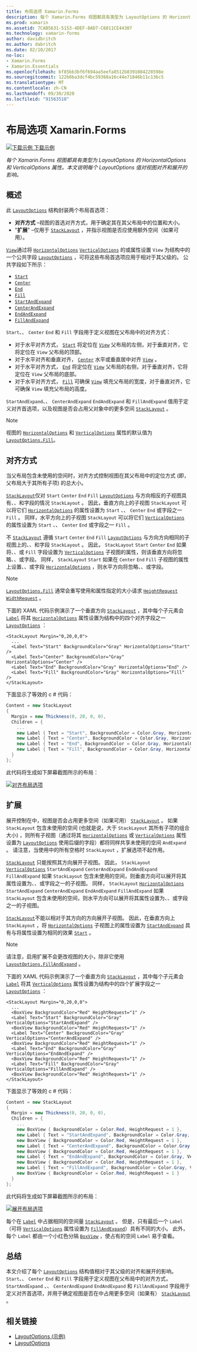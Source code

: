 ```yaml
---
title: 布局选项 Xamarin.Forms
description: 每个 Xamarin.Forms 视图都具有类型为 LayoutOptions 的 HorizontalOptions 和 VerticalOptions 属性。 本文说明每个 LayoutOptions 值对视图对齐和展开的影响。
ms.prod: xamarin
ms.assetid: 7CAB5631-5153-4DEF-8AD7-C6011CE44307
ms.technology: xamarin-forms
author: davidbritch
ms.author: dabritch
ms.date: 02/10/2017
no-loc:
- Xamarin.Forms
- Xamarin.Essentials
ms.openlocfilehash: bf85bb3bf6f694aa5eefa8512b8391084228598e
ms.sourcegitcommit: 122b8ba3dcf4bc59368a16c44e71846b11c136c5
ms.translationtype: MT
ms.contentlocale: zh-CN
ms.lasthandoff: 09/30/2020
ms.locfileid: "91563518"
---
```

# <a name="layout-options-in-no-locxamarinforms"></a>布局选项 Xamarin.Forms

[![下载示例](~/media/shared/download.png) 下载示例](https://docs.microsoft.com/samples/xamarin/xamarin-forms-samples/userinterface-layoutoptions)

_每个 Xamarin.Forms 视图都具有类型为 LayoutOptions 的 HorizontalOptions 和 VerticalOptions 属性。本文说明每个 LayoutOptions 值对视图对齐和展开的影响。_

## <a name="overview"></a>概述

此 [`LayoutOptions`](xref:Xamarin.Forms.LayoutOptions) 结构封装两个布局首选项：

- **对齐方式** –视图的首选对齐方式，用于确定其在其父布局中的位置和大小。
- "**扩展**" –仅用于 [`StackLayout`](xref:Xamarin.Forms.StackLayout) ，并指示视图是否应使用额外空间（如果可用）。

[`View`](xref:Xamarin.Forms.View)通过将 [`HorizontalOptions`](xref:Xamarin.Forms.View.HorizontalOptions) [`VerticalOptions`](xref:Xamarin.Forms.View.VerticalOptions) 的或属性设置 `View` 为结构中的一个公共字段 [`LayoutOptions`](xref:Xamarin.Forms.LayoutOptions) ，可将这些布局首选项应用于相对于其父级的。 公共字段如下所示：

- [`Start`](xref:Xamarin.Forms.LayoutOptions.Start)
- [`Center`](xref:Xamarin.Forms.LayoutOptions.Center)
- [`End`](xref:Xamarin.Forms.LayoutOptions.End)
- [`Fill`](xref:Xamarin.Forms.LayoutOptions.Fill)
- [`StartAndExpand`](xref:Xamarin.Forms.LayoutOptions.StartAndExpand)
- [`CenterAndExpand`](xref:Xamarin.Forms.LayoutOptions.CenterAndExpand)
- [`EndAndExpand`](xref:Xamarin.Forms.LayoutOptions.EndAndExpand)
- [`FillAndExpand`](xref:Xamarin.Forms.LayoutOptions.FillAndExpand)

`Start`、、 `Center` `End` 和 `Fill` 字段用于定义视图在父布局中的对齐方式：

- 对于水平对齐方式， [`Start`](xref:Xamarin.Forms.LayoutOptions.Start) 将定位在 [`View`](xref:Xamarin.Forms.View) 父布局的左侧，对于垂直对齐，它将定位在 `View` 父布局的顶部。
- 对于水平对齐和垂直对齐， [`Center`](xref:Xamarin.Forms.LayoutOptions.Center) 水平或垂直居中对齐 [`View`](xref:Xamarin.Forms.View) 。
- 对于水平对齐方式， [`End`](xref:Xamarin.Forms.LayoutOptions.End) 将定位在 [`View`](xref:Xamarin.Forms.View) 父布局的右侧，对于垂直对齐，它将定位在 `View` 父布局的底部。
- 对于水平对齐方式， [`Fill`](xref:Xamarin.Forms.LayoutOptions.Fill) 可确保 [`View`](xref:Xamarin.Forms.View) 填充父布局的宽度，对于垂直对齐，它可确保 `View` 填充父布局的高度。

`StartAndExpand`、、 `CenterAndExpand` `EndAndExpand` 和 `FillAndExpand` 值用于定义对齐首选项，以及视图是否会占用父对象中的更多空间 [`StackLayout`](xref:Xamarin.Forms.StackLayout) 。

> [!NOTE]
> 视图的 [`HorizontalOptions`](xref:Xamarin.Forms.View.HorizontalOptions) 和 [`VerticalOptions`](xref:Xamarin.Forms.View.VerticalOptions) 属性的默认值为 [`LayoutOptions.Fill`](xref:Xamarin.Forms.LayoutOptions.Fill)。

## <a name="alignment"></a>对齐方式

当父布局包含未使用的空间时，对齐方式控制视图在其父布局中的定位方式 (即，父布局大于其所有子项) 的总大小。

[`StackLayout`](xref:Xamarin.Forms.StackLayout)仅对 `Start` `Center` `End` `Fill` [`LayoutOptions`](xref:Xamarin.Forms.LayoutOptions) 与方向相反的子视图具有、、和字段的情况 `StackLayout` 。 因此，垂直方向上的子视图 `StackLayout` 可以将它们 [`HorizontalOptions`](xref:Xamarin.Forms.View.HorizontalOptions) 的属性设置为 `Start` 、、 `Center` `End` 或字段之一 `Fill` 。 同样，水平方向上的子视图 `StackLayout` 可以将它们 [`VerticalOptions`](xref:Xamarin.Forms.View.VerticalOptions) 的属性设置为 `Start` 、、 `Center` `End` 或字段之一 `Fill` 。

不 [`StackLayout`](xref:Xamarin.Forms.StackLayout) 遵循 `Start` `Center` `End` `Fill` [`LayoutOptions`](xref:Xamarin.Forms.LayoutOptions) 与方向方向相同的子视图上的、、和字段 `StackLayout` 。 因此， `StackLayout` `Start` `Center` `End` 如果将、、或 `Fill` 字段设置为 [`VerticalOptions`](xref:Xamarin.Forms.View.VerticalOptions) 子视图的属性，则该垂直方向将忽略、、或字段。 同样， `StackLayout` `Start` 如果在 `Center` `End` `Fill` 子视图的属性上设置、、或字段 [`HorizontalOptions`](xref:Xamarin.Forms.View.HorizontalOptions) ，则水平方向将忽略、、或字段。

> [!NOTE]
> [`LayoutOptions.Fill`](xref:Xamarin.Forms.LayoutOptions.Fill) 通常会重写使用和属性指定的大小请求  [`HeightRequest`](xref:Xamarin.Forms.VisualElement.HeightRequest) [`WidthRequest`](xref:Xamarin.Forms.VisualElement.WidthRequest) 。

下面的 XAML 代码示例演示了一个垂直方向 [`StackLayout`](xref:Xamarin.Forms.StackLayout) ，其中每个子元素会 [`Label`](xref:Xamarin.Forms.Label) 将其 [`HorizontalOptions`](xref:Xamarin.Forms.View.HorizontalOptions) 属性设置为结构中的四个对齐字段之一 [`LayoutOptions`](xref:Xamarin.Forms.LayoutOptions) ：

```xaml
<StackLayout Margin="0,20,0,0">
  ...
  <Label Text="Start" BackgroundColor="Gray" HorizontalOptions="Start" />
  <Label Text="Center" BackgroundColor="Gray" HorizontalOptions="Center" />
  <Label Text="End" BackgroundColor="Gray" HorizontalOptions="End" />
  <Label Text="Fill" BackgroundColor="Gray" HorizontalOptions="Fill" />
</StackLayout>
```

下面显示了等效的 c # 代码：

```csharp
Content = new StackLayout
{
  Margin = new Thickness(0, 20, 0, 0),
  Children = {
    ...
    new Label { Text = "Start", BackgroundColor = Color.Gray, HorizontalOptions = LayoutOptions.Start },
    new Label { Text = "Center", BackgroundColor = Color.Gray, HorizontalOptions = LayoutOptions.Center },
    new Label { Text = "End", BackgroundColor = Color.Gray, HorizontalOptions = LayoutOptions.End },
    new Label { Text = "Fill", BackgroundColor = Color.Gray, HorizontalOptions = LayoutOptions.Fill }
  }
};
```

此代码将生成如下屏幕截图所示的布局：

[![对齐布局选项](layout-options-images/alignment.png)](layout-options-images/alignment-large.png#lightbox "对齐布局选项")

## <a name="expansion"></a>扩展

展开控制在中，视图是否会占用更多空间（如果可用） [`StackLayout`](xref:Xamarin.Forms.StackLayout) 。 如果 `StackLayout` 包含未使用的空间 (也就是说，大于 `StackLayout` 其所有子项的组合大小) ，则所有子视图（通过将其 [`HorizontalOptions`](xref:Xamarin.Forms.View.HorizontalOptions) 或 [`VerticalOptions`](xref:Xamarin.Forms.View.VerticalOptions) 属性设置为 [`LayoutOptions`](xref:Xamarin.Forms.LayoutOptions) 使用后缀的字段）都将同样共享未使用的空间 `AndExpand` 。 请注意，当使用中的所有空格时 `StackLayout` ，扩展选项不起作用。

[`StackLayout`](xref:Xamarin.Forms.StackLayout) 只能按照其方向展开子视图。 因此， `StackLayout` [`VerticalOptions`](xref:Xamarin.Forms.View.VerticalOptions) `StartAndExpand` `CenterAndExpand` `EndAndExpand` `FillAndExpand` 如果 `StackLayout` 包含未使用的空间，则垂直方向可以展开将其属性设置为、、或字段之一的子视图。 同样， `StackLayout` [`HorizontalOptions`](xref:Xamarin.Forms.View.HorizontalOptions) `StartAndExpand` `CenterAndExpand` `EndAndExpand` `FillAndExpand` 如果 `StackLayout` 包含未使用的空间，则水平方向可以展开将其属性设置为、、或字段之一的子视图。

[`StackLayout`](xref:Xamarin.Forms.StackLayout)不能以相对于其方向的方向展开子视图。 因此，在垂直方向上 `StackLayout` ，将 [`HorizontalOptions`](xref:Xamarin.Forms.View.HorizontalOptions) 子视图上的属性设置为 [`StartAndExpand`](xref:Xamarin.Forms.LayoutOptions.StartAndExpand) 具有与将属性设置为相同的效果 [`Start`](xref:Xamarin.Forms.LayoutOptions.Start) 。

> [!NOTE]
> 请注意，启用扩展不会更改视图的大小，除非它使用 [`LayoutOptions.FillAndExpand`](xref:Xamarin.Forms.LayoutOptions.FillAndExpand) 。

下面的 XAML 代码示例演示了一个垂直方向 [`StackLayout`](xref:Xamarin.Forms.StackLayout) ，其中每个子元素会 [`Label`](xref:Xamarin.Forms.Label) 将其 [`VerticalOptions`](xref:Xamarin.Forms.View.VerticalOptions) 属性设置为结构中的四个扩展字段之一 [`LayoutOptions`](xref:Xamarin.Forms.LayoutOptions) ：

```xaml
<StackLayout Margin="0,20,0,0">
  ...
  <BoxView BackgroundColor="Red" HeightRequest="1" />
  <Label Text="Start" BackgroundColor="Gray" VerticalOptions="StartAndExpand" />
  <BoxView BackgroundColor="Red" HeightRequest="1" />
  <Label Text="Center" BackgroundColor="Gray" VerticalOptions="CenterAndExpand" />
  <BoxView BackgroundColor="Red" HeightRequest="1" />
  <Label Text="End" BackgroundColor="Gray" VerticalOptions="EndAndExpand" />
  <BoxView BackgroundColor="Red" HeightRequest="1" />
  <Label Text="Fill" BackgroundColor="Gray" VerticalOptions="FillAndExpand" />
  <BoxView BackgroundColor="Red" HeightRequest="1" />
</StackLayout>
```

下面显示了等效的 c # 代码：

```csharp
Content = new StackLayout
{
  Margin = new Thickness(0, 20, 0, 0),
  Children = {
    ...
    new BoxView { BackgroundColor = Color.Red, HeightRequest = 1 },
    new Label { Text = "StartAndExpand", BackgroundColor = Color.Gray, VerticalOptions = LayoutOptions.StartAndExpand },
    new BoxView { BackgroundColor = Color.Red, HeightRequest = 1 },
    new Label { Text = "CenterAndExpand", BackgroundColor = Color.Gray, VerticalOptions = LayoutOptions.CenterAndExpand },
    new BoxView { BackgroundColor = Color.Red, HeightRequest = 1 },
    new Label { Text = "EndAndExpand", BackgroundColor = Color.Gray, VerticalOptions = LayoutOptions.EndAndExpand },
    new BoxView { BackgroundColor = Color.Red, HeightRequest = 1 },
    new Label { Text = "FillAndExpand", BackgroundColor = Color.Gray, VerticalOptions = LayoutOptions.FillAndExpand },
    new BoxView { BackgroundColor = Color.Red, HeightRequest = 1 }
  }
};
```

此代码将生成如下屏幕截图所示的布局：

[![展开布局选项](layout-options-images/expansion.png)](layout-options-images/expansion-large.png#lightbox "展开布局选项")

每个在 [`Label`](xref:Xamarin.Forms.Label) 中占据相同的空间量 [`StackLayout`](xref:Xamarin.Forms.StackLayout) 。 但是，只有最后一个 `Label`（可将 [`VerticalOptions`](xref:Xamarin.Forms.View.VerticalOptions) 属性设置为 [`FillAndExpand`](xref:Xamarin.Forms.LayoutOptions.FillAndExpand)）具有不同的大小。 此外，每个 `Label` 都由一个小红色分隔 [`BoxView`](xref:Xamarin.Forms.BoxView) ，使占有的空间 `Label` 易于查看。

## <a name="summary"></a>总结

本文介绍了每个 [`LayoutOptions`](xref:Xamarin.Forms.LayoutOptions) 结构值相对于其父级的对齐和展开的影响。 `Start`、、 `Center` `End` 和 `Fill` 字段用于定义视图在父布局中的对齐方式， `StartAndExpand` 、、 `CenterAndExpand` `EndAndExpand` 和 `FillAndExpand` 字段用于定义对齐首选项，并用于确定视图是否在中占用更多空间（如果有） [`StackLayout`](xref:Xamarin.Forms.StackLayout) 。

## <a name="related-links"></a>相关链接

- [LayoutOptions (示例) ](/samples/xamarin/xamarin-forms-samples/userinterface-layoutoptions)
- [LayoutOptions](xref:Xamarin.Forms.LayoutOptions)